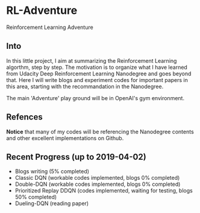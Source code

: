 # RL-Adventure
Reinforcement Learning Adventure

## Into

In this little project, I aim at summarizing the Reinforcement Learning algorthm, step by step. The motivation is to organize what I have learned from Udacity Deep Reinforcement Learning Nanodegree and goes beyond that. Here I will write blogs and experiment codes for important papers in this area, starting with the recommandation in the Nanodegree.

The main 'Adventure' play ground will be in OpenAI's gym environment.

## Refences
**Notice** that many of my codes will be referencing the Nanodegree contents and other excellent implementations on Github.

## Recent Progress (up to 2019-04-02)

- Blogs writing (5% completed)
- Classic DQN (workable codes implemented, blogs 0% completed)
- Double-DQN (workable codes implemented, blogs 0% completed)
- Prioritized Replay DDQN (codes implemented, waiting for testing, blogs 50% completed)
- Dueling-DQN (reading paper)
